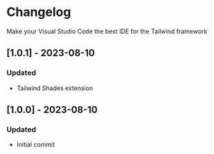 # Changelog

Make your Visual Studio Code the best IDE for the Tailwind framework

## [1.0.1] - 2023-08-10

### Updated

- Tailwind Shades extension

## [1.0.0] - 2023-08-10

### Updated

- Initial commit
